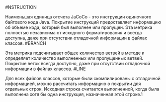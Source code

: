 #NSTRUCTION

Наименьшая единица отсчета JaCoCo - это инструкции одиночного байтового кода Java. Покрытие инструкций предоставляет информацию об объеме кода, который был выполнен или пропущен. Эта метрика полностью независима от исходного форматирования и всегда доступна, даже при отсутствии отладочной информации в файлах классов.
#BRANCH

Эта метрика подсчитывает общее количество ветвей в методе и определяет количество выполненных или пропущенных ветвей. Покрытие веток всегда доступно, даже при отсутствии отладочной информации в файлах классов.
#LINE

Для всех файлов классов, которые были скомпилированы с отладочной информацией, можно рассчитать информацию о покрытии для отдельных строк. Исходная строка считается выполненной, когда была выполнена хотя бы одна инструкция, назначенная этой строке.1
